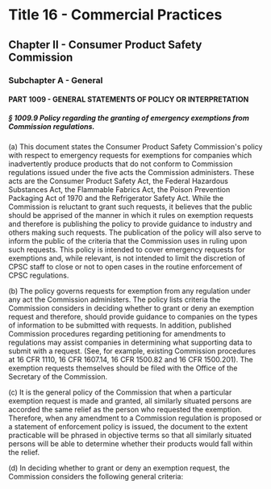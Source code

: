 
# Title 16 - Commercial Practices
## Chapter II - Consumer Product Safety Commission
### Subchapter A - General
#### PART 1009 - GENERAL STATEMENTS OF POLICY OR INTERPRETATION
##### § 1009.9 Policy regarding the granting of emergency exemptions from Commission regulations.

(a) This document states the Consumer Product Safety Commission's policy with respect to emergency requests for exemptions for companies which inadvertently produce products that do not conform to Commission regulations issued under the five acts the Commission administers. These acts are the Consumer Product Safety Act, the Federal Hazardous Substances Act, the Flammable Fabrics Act, the Poison Prevention Packaging Act of 1970 and the Refrigerator Safety Act. While the Commission is reluctant to grant such requests, it believes that the public should be apprised of the manner in which it rules on exemption requests and therefore is publishing the policy to provide guidance to industry and others making such requests. The publication of the policy will also serve to inform the public of the criteria that the Commission uses in ruling upon such requests. This policy is intended to cover emergency requests for exemptions and, while relevant, is not intended to limit the discretion of CPSC staff to close or not to open cases in the routine enforcement of CPSC regulations.

(b) The policy governs requests for exemption from any regulation under any act the Commission administers. The policy lists criteria the Commission considers in deciding whether to grant or deny an exemption request and therefore, should provide guidance to companies on the types of information to be submitted with requests. In addition, published Commission procedures regarding petitioning for amendments to regulations may assist companies in determining what supporting data to submit with a request. (See, for example, existing Commission procedures at 16 CFR 1110, 16 CFR 1607.14, 16 CFR 1500.82 and 16 CFR 1500.201). The exemption requests themselves should be filed with the Office of the Secretary of the Commission.

(c) It is the general policy of the Commission that when a particular exemption request is made and granted, all similarly situated persons are accorded the same relief as the person who requested the exemption. Therefore, when any amendment to a Commission regulation is proposed or a statement of enforcement policy is issued, the document to the extent practicable will be phrased in objective terms so that all similarly situated persons will be able to determine whether their products would fall within the relief.

(d) In deciding whether to grant or deny an exemption request, the Commission considers the following general criteria:

